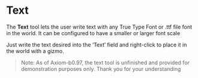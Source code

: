 # Text

The **Text** tool lets the user write text with any True Type Font or .ttf file font in the world. It can be configured to have a smaller or larger font scale

Just write the text desired into the ‘Text’ field and right-click to place it in the world with a gizmo.

> Note: As of Axiom-b0.97, the text tool is unfinished and provided for demonstration purposes only. Thank you for your understanding
